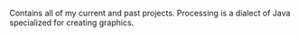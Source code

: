 Contains all of my current and past projects. Processing is a dialect of Java specialized for creating graphics.
